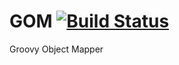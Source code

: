 GOM [![Build Status](https://travis-ci.org/bsideup/GOM.png)](https://travis-ci.org/bsideup/GOM)
===

Groovy Object Mapper
